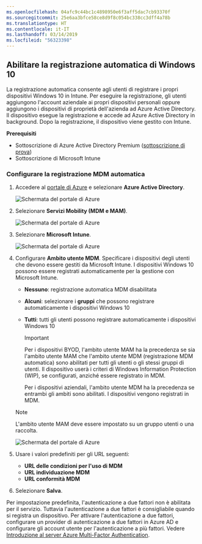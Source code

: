 ```yaml
---
ms.openlocfilehash: 04afc9c44bc1c4898950e6f3aff5dac7cb93370f
ms.sourcegitcommit: 25e6aa3bfce58ce8d9f8c054bc338cc3dff4a78b
ms.translationtype: HT
ms.contentlocale: it-IT
ms.lasthandoff: 03/14/2019
ms.locfileid: "56323398"
---
```

## <a name="enable-windows-10-automatic-enrollment"></a>Abilitare la registrazione automatica di Windows 10

La registrazione automatica consente agli utenti di registrare i propri dispositivi Windows 10 in Intune. Per eseguire la registrazione, gli utenti aggiungono l'account aziendale ai propri dispositivi personali oppure aggiungono i dispositivi di proprietà dell'azienda ad Azure Active Directory. Il dispositivo esegue la registrazione e accede ad Azure Active Directory in background. Dopo la registrazione, il dispositivo viene gestito con Intune.

**Prerequisiti**
- Sottoscrizione di Azure Active Directory Premium ([sottoscrizione di prova](http://go.microsoft.com/fwlink/?LinkID=816845))
- Sottoscrizione di Microsoft Intune


### <a name="configure-automatic-mdm-enrollment"></a>Configurare la registrazione MDM automatica

1. Accedere al [portale di Azure](https://portal.azure.com) e selezionare **Azure Active Directory**.

   ![Schermata del portale di Azure](../media/auto-enroll-azure-main.png)

2. Selezionare **Servizi Mobility (MDM e MAM)**.

   ![Schermata del portale di Azure](../media/auto-enroll-mdm.png)

3. Selezionare **Microsoft Intune**.

   ![Schermata del portale di Azure](../media/auto-enroll-intune.png)

4. Configurare **Ambito utente MDM**. Specificare i dispositivi degli utenti che devono essere gestiti da Microsoft Intune. I dispositivi Windows 10 possono essere registrati automaticamente per la gestione con Microsoft Intune.

   - **Nessuno**: registrazione automatica MDM disabilitata
   - **Alcuni**: selezionare i **gruppi** che possono registrare automaticamente i dispositivi Windows 10
   - **Tutti**: tutti gli utenti possono registrare automaticamente i dispositivi Windows 10

      > [!IMPORTANT]
      > Per i dispositivi BYOD, l'ambito utente MAM ha la precedenza se sia l'ambito utente MAM che l'ambito utente MDM (registrazione MDM automatica) sono abilitati per tutti gli utenti o gli stessi gruppi di utenti. Il dispositivo userà i criteri di Windows Information Protection (WIP), se configurati, anziché essere registrato in MDM.
      >
      > Per i dispositivi aziendali, l'ambito utente MDM ha la precedenza se entrambi gli ambiti sono abilitati. I dispositivi vengono registrati in MDM.

   > [!NOTE]
   > L'ambito utente MAM deve essere impostato su un gruppo utenti o una raccolta.

   ![Schermata del portale di Azure](../media/auto-enroll-scope.png)

5. Usare i valori predefiniti per gli URL seguenti:
    - **URL delle condizioni per l'uso di MDM**
    - **URL individuazione MDM**
    - **URL conformità MDM**

6. Selezionare **Salva**.

Per impostazione predefinita, l'autenticazione a due fattori non è abilitata per il servizio. Tuttavia l'autenticazione a due fattori è consigliabile quando si registra un dispositivo. Per attivare l'autenticazione a due fattori, configurare un provider di autenticazione a due fattori in Azure AD e configurare gli account utente per l'autenticazione a più fattori. Vedere [Introduzione al server Azure Multi-Factor Authentication](https://docs.microsoft.com/azure/multi-factor-authentication/multi-factor-authentication-get-started-cloud).
